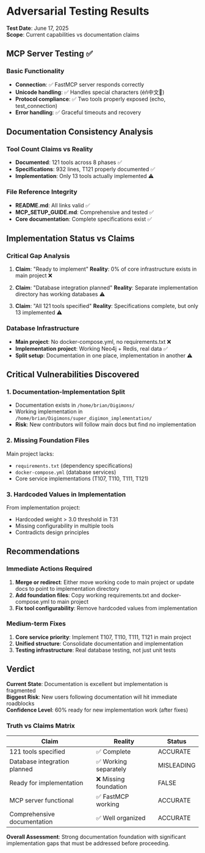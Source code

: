 # Adversarial Testing Results

**Test Date**: June 17, 2025  
**Scope**: Current capabilities vs documentation claims

## MCP Server Testing ✅

### Basic Functionality
- **Connection**: ✅ FastMCP server responds correctly
- **Unicode handling**: ✅ Handles special characters (éñ中文🚀)
- **Protocol compliance**: ✅ Two tools properly exposed (echo, test_connection)
- **Error handling**: ✅ Graceful timeouts and recovery

## Documentation Consistency Analysis

### Tool Count Claims vs Reality
- **Documented**: 121 tools across 8 phases ✅ 
- **Specifications**: 932 lines, T121 properly documented ✅
- **Implementation**: Only 13 tools actually implemented ⚠️

### File Reference Integrity
- **README.md**: All links valid ✅
- **MCP_SETUP_GUIDE.md**: Comprehensive and tested ✅
- **Core documentation**: Complete specifications exist ✅

## Implementation Status vs Claims

### Critical Gap Analysis
1. **Claim**: "Ready to implement"
   **Reality**: 0% of core infrastructure exists in main project ❌

2. **Claim**: "Database integration planned" 
   **Reality**: Separate implementation directory has working databases ⚠️

3. **Claim**: "All 121 tools specified"
   **Reality**: Specifications complete, but only 13 implemented ⚠️

### Database Infrastructure
- **Main project**: No docker-compose.yml, no requirements.txt ❌
- **Implementation project**: Working Neo4j + Redis, real data ✅
- **Split setup**: Documentation in one place, implementation in another ⚠️

## Critical Vulnerabilities Discovered

### 1. Documentation-Implementation Split
- Documentation exists in `/home/brian/Digimons/`
- Working implementation in `/home/brian/Digimons/super_digimon_implementation/`
- **Risk**: New contributors will follow main docs but find no implementation

### 2. Missing Foundation Files
Main project lacks:
- `requirements.txt` (dependency specifications)
- `docker-compose.yml` (database services)
- Core service implementations (T107, T110, T111, T121)

### 3. Hardcoded Values in Implementation
From implementation project:
- Hardcoded weight > 3.0 threshold in T31
- Missing configurability in multiple tools
- Contradicts design principles

## Recommendations

### Immediate Actions Required
1. **Merge or redirect**: Either move working code to main project or update docs to point to implementation directory
2. **Add foundation files**: Copy working requirements.txt and docker-compose.yml to main project
3. **Fix tool configurability**: Remove hardcoded values from implementation

### Medium-term Fixes  
1. **Core service priority**: Implement T107, T110, T111, T121 in main project
2. **Unified structure**: Consolidate documentation and implementation
3. **Testing infrastructure**: Real database testing, not just unit tests

## Verdict

**Current State**: Documentation is excellent but implementation is fragmented  
**Biggest Risk**: New users following documentation will hit immediate roadblocks  
**Confidence Level**: 60% ready for new implementation work (after fixes)

### Truth vs Claims Matrix
| Claim | Reality | Status |
|-------|---------|---------|
| 121 tools specified | ✅ Complete | ACCURATE |
| Database integration planned | ✅ Working separately | MISLEADING |
| Ready for implementation | ❌ Missing foundation | FALSE |
| MCP server functional | ✅ FastMCP working | ACCURATE |
| Comprehensive documentation | ✅ Well organized | ACCURATE |

**Overall Assessment**: Strong documentation foundation with significant implementation gaps that must be addressed before proceeding.